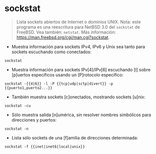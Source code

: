 # sockstat

> Lista sockets abiertos de Internet o dominios UNIX.
> Nota: este programa es una reescritura para NetBSD 3.0 del `sockstat` de FreeBSD.
> Vea también: `netstat`.
> Más información: <https://man.freebsd.org/cgi/man.cgi?sockstat>.

- Muestra información para sockets IPv4, IPv6 y Unix sea tanto para sockets escuchando como conectados:

`sockstat`

- Muestra información para sockets IPv[4]/IPv[6] escuchando [l] sobre [p]uertos específicos usando un [P]rotocolo específico:

`sockstat -{{4|6}} -l -P {{tcp|udp|sctp|divert}} -p {{puerto1,puerto2...}}`

- También muestra sockets [c]onectados, mostrando sockets [u]nix:

`sockstat -cu`

- Sólo muestra salida [n]umérica, sin resolver nombres simbólicos para direcciones y puertos:

`sockstat -n`

- Lista sólo sockets de una [f]amilia de direcciones determinada: 

`sockstat -f {{inet|inet6|local|unix}}`
